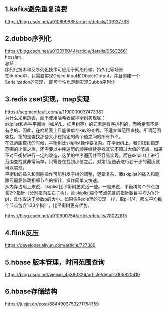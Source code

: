 ## 1.kafka避免重复消费
https://blog.csdn.net/u010899985/article/details/109137763  

## 2.dubbo序列化
https://blog.csdn.net/u013076044/article/details/96632661  
hessian，  
总结：  
序列化技术和反序列化技术可应用于网络传输、持久化等场景  
在dubbo中，只需要实现ObjectInput和ObjectOutput，并且创建一个Serialization的实现， 即可个性化定制实现Dubbo序列化  

## 3.redis zset实现，map实现
https://segmentfault.com/a/1190000037473381  
为什么采用跳表，而不使用哈希表或平衡树实现呢：  
skiplist和各种平衡树（如AVL、红黑树等）的元素是有序排列的，而哈希表不是有序的。因此，在哈希表上只能做单个key的查找，不适宜做范围查找。所谓范围查找，指的是查找那些大小在指定的两个值之间的所有节点。  
在做范围查找的时候，平衡树比skiplist操作要复杂。在平衡树上，我们找到指定范围的小值之后，还需要以中序遍历的顺序继续寻找其它不超过大值的节点。如果不对平衡树进行一定的改造，这里的中序遍历并不容易实现。而在skiplist上进行范围查找就非常简单，只需要在找到小值之后，对第1层链表进行若干步的遍历就可以实现。  
平衡树的插入和删除操作可能引发子树的调整，逻辑复杂，而skiplist的插入和删除只需要修改相邻节点的指针，操作简单又快速。  
从内存占用上来说，skiplist比平衡树更灵活一些。一般来说，平衡树每个节点包含2个指针（分别指向左右子树），而skiplist每个节点包含的指针数目平均为1/(1-p)，具体取决于参数p的大小。如果像Redis里的实现一样，取p=1/4，那么平均每个节点包含1.33个指针，比平衡树更有优势。  

https://blog.csdn.net/u010900754/article/details/78022815  

## 4.flink反压
https://developer.aliyun.com/article/727389  

## 5.hbase 版本管理，时间范围查询
https://blog.csdn.net/weixin_45380326/article/details/105820410  

## 6.hbase存储结构
https://juejin.cn/post/6844903753271754759  